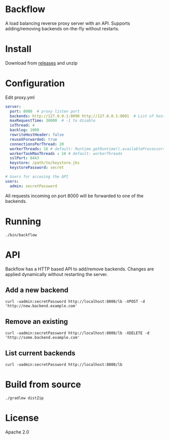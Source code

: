 # Backflow

A load balancing reverse proxy server with an API. Supports adding/removing backends on-the-fly without restarts. 

# Install

Download from [releases](https://github.com/ajermakovics/backflow/releases) and unzip

# Configuration

Edit proxy.yml

```yml
server:
  port: 8000  # proxy listen port
  backends: http://127.0.0.1:8090 http://127.0.0.1:8091  # List of hosts to forward requests to (in round-robin)
  maxRequestTime: 30000  # -1 to disable
  ioThread: 4
  backlog: 1000
  rewriteHostHeader: false
  reuseXForwarded: true
  connectionsPerThread: 20
  workerThreads: 16 # default: Runtime.getRuntime().availableProcessors()*8
  workerTaskMaxThreads : 16 # default: workerThreads
  sslPort: 8443
  keystore: /path/to/keystore.jks
  keystorePassword: secret

# Users for accesing the API
users:
  admin: secretPassword
```

All requests incoming on port 8000 will be forwarded to one of the backends.

# Running

`./bin/backflow`

# API

Backflow has a HTTP based API to add/remove backends.
Changes are applied dynamically without restarting the server.

## Add a new backend

`curl -uadmin:secretPassword http://localhost:8000/lb -XPOST -d 'http://new.backend.example.com'`

## Remove an existing

`curl -uadmin:secretPassword http://localhost:8000/lb -XDELETE -d 'http://some.backend.example.com'`

## List current backends

`curl -uadmin:secretPassword http://localhost:8000/lb`

# Build from source

`./gradlew distZip`

# License

Apache 2.0
